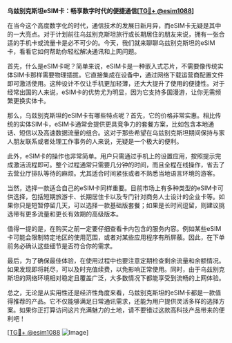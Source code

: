 **乌兹别克斯坦eSIM卡：畅享数字时代的便捷通信[[TG💪+ @esim1088](https://t.me/s/esim1088)]**

在当今这个高度数字化的时代，通信技术的发展日新月异，而eSIM卡无疑是其中的一大亮点。对于计划前往乌兹别克斯坦旅行或长期居住的朋友来说，拥有一张合适的手机卡或流量卡是必不可少的。今天，我们就来聊聊乌兹别克斯坦的eSIM卡，看看它如何帮助你轻松解决通讯和上网问题。

首先，什么是eSIM卡呢？简单来说，eSIM卡是一种嵌入式芯片，不需要像传统实体SIM卡那样需要物理插拔。它直接集成在设备中，通过网络下载运营商配置文件即可激活使用。这种设计不仅让手机更加轻薄，还大大提升了使用的便捷性。对于经常出国的人来说，eSIM卡的优势尤为明显，因为它支持多国漫游，让你无需频繁更换实体卡。

那么，乌兹别克斯坦的eSIM卡有哪些特点呢？首先，它的价格非常实惠。相比传统的实体SIM卡，eSIM卡通常会提供更具竞争力的套餐方案，比如包含本地通话、短信以及高速数据流量的组合。这对于那些希望在乌兹别克斯坦期间保持与家人朋友联系或者处理工作事务的人来说，无疑是一个极大的便利。

此外，eSIM卡的操作也非常简单。用户只需通过手机上的设置应用，按照提示完成激活流程即可。整个过程通常只需要几分钟的时间，而且全程在线操作，省去了去营业厅排队等待的麻烦。尤其适合时间紧张或者不熟悉当地语言环境的游客。

当然，选择一款适合自己的eSIM卡同样重要。目前市场上有多种类型的eSIM卡可供选择，包括短期旅游卡、长期居住卡以及专门针对商务人士设计的企业卡等。如果你只是短暂停留几天，可以选择一款基础版套餐；如果是长时间逗留，则建议挑选带有更多流量和更长有效期的高级版本。

值得一提的是，在购买之前一定要仔细查看卡内包含的服务内容。例如某些eSIM卡可能会限制特定地区的使用范围，或者对某些应用程序有所屏蔽。因此，在下单前务必确认这些细节是否符合你的需求。

最后，为了确保最佳体验，在使用过程中也要注意定期检查剩余流量和余额情况。如果发现即将耗尽，可以及时充值续费，以免影响正常使用。同时，由于乌兹别克斯坦的网络环境相对稳定且覆盖广泛，大多数情况下都能享受到流畅的上网体验。

总之，无论是从实用性还是经济性角度来看，乌兹别克斯坦的eSIM卡都是一款值得推荐的产品。它不仅能够满足日常通讯需求，还能为用户提供灵活多样的选择方案。如果你正打算访问这片充满魅力的土地，请不要错过这款高科技产品带来的便利吧！

[[TG💪+ @esim1088](https://t.me/s/esim1088) ![Image](https://i.postimg.cc/4NQfJmqS/Snipaste-2025-05-13-00-14-12.png)]